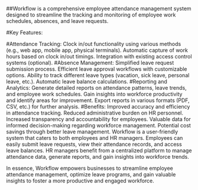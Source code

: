 ##Workflow is a comprehensive employee attendance management system designed to streamline the tracking and monitoring of employee work schedules, absences, and leave requests.

#Key Features:

#Attendance Tracking:
Clock in/out functionality using various methods (e.g., web app, mobile app, physical terminals).
Automatic capture of work hours based on clock in/out timings.
Integration with existing access control systems (optional).
#Absence Management:
Simplified leave request submission process.
Efficient leave approval workflows with customizable options.
Ability to track different leave types (vacation, sick leave, personal leave, etc.).
Automatic leave balance calculations.
#Reporting and Analytics:
Generate detailed reports on attendance patterns, leave trends, and employee work schedules.
Gain insights into workforce productivity and identify areas for improvement.
Export reports in various formats (PDF, CSV, etc.) for further analysis.
#Benefits:
Improved accuracy and efficiency in attendance tracking.
Reduced administrative burden on HR personnel.
Increased transparency and accountability for employees.
Valuable data for informed decision-making regarding workforce management.
Potential cost savings through better leave management.
Workflow is a user-friendly system that caters to both employees and HR managers. Employees can easily submit leave requests, view their attendance records, and access leave balances. HR managers benefit from a centralized platform to manage attendance data, generate reports, and gain insights into workforce trends.

In essence, Workflow empowers businesses to streamline employee attendance management, optimize leave programs, and gain valuable insights to foster a more productive and engaged workforce.
